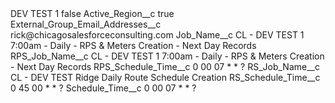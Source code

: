 <?xml version="1.0" encoding="UTF-8"?>
<CustomMetadata xmlns="http://soap.sforce.com/2006/04/metadata" xmlns:xsi="http://www.w3.org/2001/XMLSchema-instance" xmlns:xsd="http://www.w3.org/2001/XMLSchema">
    <label>DEV TEST 1</label>
    <protected>false</protected>
    <values>
        <field>Active_Region__c</field>
        <value xsi:type="xsd:boolean">true</value>
    </values>
    <values>
        <field>External_Group_Email_Addresses__c</field>
        <value xsi:type="xsd:string">rick@chicagosalesforceconsulting.com</value>
    </values>
    <values>
        <field>Job_Name__c</field>
        <value xsi:type="xsd:string">CL - DEV TEST 1 7:00am - Daily - RPS &amp; Meters Creation - Next Day Records</value>
    </values>
    <values>
        <field>RPS_Job_Name__c</field>
        <value xsi:type="xsd:string">CL - DEV TEST 1 7:00am - Daily - RPS &amp; Meters Creation - Next Day Records</value>
    </values>
    <values>
        <field>RPS_Schedule_Time__c</field>
        <value xsi:type="xsd:string">0 00 07 * * ?</value>
    </values>
    <values>
        <field>RS_Job_Name__c</field>
        <value xsi:type="xsd:string">CL - DEV TEST Ridge﻿ Daily Route Schedule Creation</value>
    </values>
    <values>
        <field>RS_Schedule_Time__c</field>
        <value xsi:type="xsd:string">0 45 00 * * ?</value>
    </values>
    <values>
        <field>Schedule_Time__c</field>
        <value xsi:type="xsd:string">0 00 07 * * ?</value>
    </values>
</CustomMetadata>
